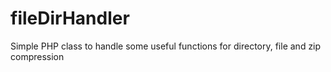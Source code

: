 # fileDirHandler
Simple PHP class to handle some useful functions for directory, file and zip compression
